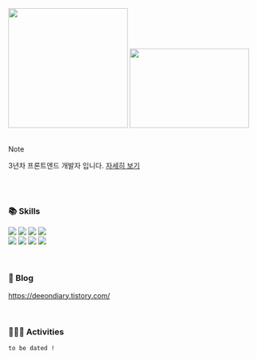 <img src="https://github.com/user-attachments/assets/feb8a4df-b778-459e-bdce-8be448836036" width="240">
<img src="https://github.com/user-attachments/assets/68555448-9176-4675-9bc0-59bc1300af47" width="240" height="159"></br/></br/>

> [!Note]
> 3년차 프론트엔드 개발자 입니다.
> [자세히 보기](https://tinyurl.com/jiwonresume)
> 
>   

<br/><br/>

### 📚 Skills
<img src="https://img.shields.io/badge/HTML5-E34F26?style=flat-square&logo=html5&logoColor=white"/><a/>
<img src="https://img.shields.io/badge/css-663299?style=flat-square&logo=css&logoColor=white"/><a/>
<img src="https://img.shields.io/badge/JavaScript-EAD54C?style=flat-square&logo=javascript&logoColor=white"/><a/>
<img src="https://img.shields.io/badge/TypeScript-3075C0?style=flat-square&logo=typescript&logoColor=white"/><a/><br/>
<img src="https://img.shields.io/badge/React-61DAFB?style=flat-square&logo=react&logoColor=black"/><a/>
<img src="https://img.shields.io/badge/Vue.js-4FC08D?style=flat-square&logo=vue.js&logoColor=white"/><a/>
<img src="https://img.shields.io/badge/Next.js-000000?style=flat-square&logo=react&logoColor=white"/><a/>
<img src="https://img.shields.io/badge/Nuxt-00DC82?style=flat-square&logo=nuxt&logoColor=white"/><a/>

<br/>

### 👀 Blog
https://deeondiary.tistory.com/

<br/>


### 👩🏻‍💻 Activities
```
to be dated !
```

<!--
**deeondiary/deeondiary** is a ✨ _special_ ✨ repository because its `README.md` (this file) appears on your GitHub profile.
### 💻 Experience
2022.12-2024.12 프론트엔드 개발 (W 기업)
2022.09-2024.11 QA (N 기업)

Here are some ideas to get you started:

- 🔭 I’m currently working on ...
- 🌱 I’m currently learning ...
- 👯 I’m looking to collaborate on ...
- 🤔 I’m looking for help with ...
- 💬 Ask me about ...
- 📫 How to reach me: ...
- 😄 Pronouns: ...
- ⚡ Fun fact: ...
-->
